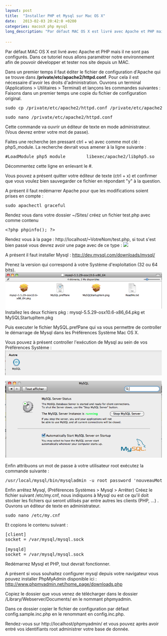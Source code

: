 ```yaml
---
layout: post
title:  "Installer PHP et Mysql sur Mac OS X"
date:   2013-02-03 20:42:0 +0200
categories: macosX php mysql
long_description: "Par défaut MAC OS X est livré avec Apache et PHP mais il ne sont pas configurés. Dans ce tutoriel nous allons paramétrer notre environnement afin de pouvoir développer et tester nos site depuis un MAC."

---
```

Par défaut MAC OS X est livré avec Apache et PHP mais il ne sont pas configurés. Dans ce tutoriel nous allons paramétrer notre environnement afin de pouvoir développer et tester nos site depuis un MAC.

Dans un premier temps il faut éditer le fichier de configuration d'Apache qui se trouve dans <strong>/private/etc/apache2/httpd.conf</strong>.
Pour cela il est nécessaire d'avoir les droits d'administration. Ouvrons un terminal (Applications > Utilitaires > Terminal) et lançons les commandes suivantes :
Faisons dans un premier temps une copie du fichier de configuration original.
<pre class="brush: shell; gutter: true; first-line: 1; highlight: []; html-script: false">
sudo cp /private/etc/apache2/httpd.conf /private/etc/apache2/httpd.conf.original
</pre>
<pre class="brush: shell; gutter: true; first-line: 1; highlight: []; html-script: false">
sudo nano /private/etc/apache2/httpd.conf
</pre>
Cette commande va ouvrir un éditeur de texte en mode administrateur. (Vous devrez entrer votre mot de passe).

Faites une recherche (en pressant ctrl + w) avec comme mot clé : php5_module. La recherche devrait vous amener à la ligne suivante :
<pre class="brush: shell; gutter: true; first-line: 1; highlight: []; html-script: false">
#LoadModule php5_module        libexec/apache2/libphp5.so
</pre>
Décommentez cette ligne en enlevant le #.

Vous pouvez a présent quitter votre éditeur de texte (ctrl + x) et confirmer que vous voulez bien sauvegarder ce fichier en répondant "y" à la question.

A présent il faut redémarrer Apache pour que les modifications soient prises en compte :
<pre class="brush: shell; gutter: true; first-line: 1; highlight: []; html-script: false">sudo apachectl graceful</pre>

Rendez vous dans votre dossier ~/Sites/ créez un fichier test.php avec comme contenu
<pre class="brush: php; gutter: true; first-line: 1; highlight: []; html-script: false">
&lt;?php phpinfo(); ?&gt;
</pre>

Rendez vous à la page : http://localhost/~VotreNom/test.php, si tout s'est bien passé vous devrez avoir une page avec de ce type :
<img src="http://www.ludovicbouguerra.fr/wp-content/uploads/2013/02/installer-php-macosx-1.png" />

A présent il faut installer Mysql :
http://dev.mysql.com/downloads/mysql/

Prenez la version qui correspond à votre Système d'exploitation (32 ou 64 bits).
<img src="/images/posts/installer-php-et-mysql-sur-mac-os-x/installer-php-macosx-2.png" />
Installez les deux fichiers pkg : mysql-5.5.29-osx10.6-x86_64.pkg et MySQLStartupItem.pkg

Puis executer le fichier MySQL.prefPane qui va vous permettre de controller le démarrage de Mysql dans les Préférences Système Mac OS X.

Vous pouvez à présent controller l'exécution de Mysql au sein de vos Préférences Système :
<img src="/images/posts/installer-php-et-mysql-sur-mac-os-x/installer-php-macosx-3.png" />

<img src="/images/posts/installer-php-et-mysql-sur-mac-os-x/installer-php-macosx-4.png" />

Enfin attribuons un mot de passe à votre utilisateur root exécutez la commande suivante :
<pre class="brush: shell; gutter: true; first-line: 1; highlight: []; html-script: false">
/usr/local/mysql/bin/mysqladmin -u root password &#039;nouveauMotDePasseRoot&#039;
</pre>

Enfin arrêtez Mysql, (Préférences Systèmes > Mysql > Arrêter)
Créez le fichier suivant /etc/my.cnf, nous indiquons à Mysql ou est ce qu'il doit stocker les fichiers qui seront utilisés par entre autres les clients (PHP, ...) .
Ouvrons un éditeur de texte en administrateur.
<pre class="brush: shell; gutter: true; first-line: 1; highlight: []; html-script: false">
sudo nano /etc/my.cnf
</pre>
Et copions le contenu suivant :
<pre>
[client]
socket = /var/mysql/mysql.sock

[mysqld]
socket = /var/mysql/mysql.sock
</pre>

Redémarrez Mysql et PHP, tout devrait fonctionner.

A présent si vous souhaitez configurer mysql depuis votre navigateur vous pouvez installer PhpMyAdmin disponible ici :
http://www.phpmyadmin.net/home_page/downloads.php

Copiez le dossier que vous venez de télécharger dans le dossier
/Library/Webserver/Documents/ en le nommant phpmyadmin.

Dans ce dossier copier le fichier de configuration par défaut config.sample.inc.php en le renommant en config.inc.php.

Rendez-vous sur http://localhost/phpmyadmin/ et vous pouvez après avoir entré vos identifiants root administrer votre base de donnée.

